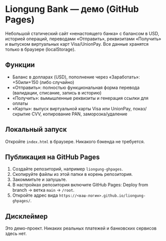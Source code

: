 # Liongung Bank — демо (GitHub Pages)

Небольшой статический сайт «ненастоящего банка» с балансом в USD, историей операций, переводами «Отправить», реквизитами «Получить» и выпуском виртуальных карт Visa/UnionPay. Все данные хранятся только в браузере (localStorage).

## Функции
- Баланс в долларах (USD), пополнение через «Заработать»: +$50 или +$150 (либо случайно)
- «Отправить»: полностью функциональная форма перевода (валидации, списание, запись в историю)
- «Получить»: вымышленные реквизиты и генерация ссылки для оплаты
- «Карты»: выпуск виртуальной карты Visa или UnionPay, показ/скрытие CVV, копирование PAN, заморозка/удаление

## Локальный запуск
Откройте `index.html` в браузере. Никакого бэкенда не требуется.

## Публикация на GitHub Pages
1. Создайте репозиторий, например `liongung-ghpages`.
2. Скопируйте файлы из этой папки в корень репозитория.
3. Закоммитьте и запушьте.
4. В настройках репозитория включите GitHub Pages: Deploy from branch → ветка `main` → `/root`.
5. Откройте адрес вида `https://<ваш-логин>.github.io/liongung-ghpages/`.

## Дисклеймер
Это демо-проект. Никаких реальных платежей и банковских сервисов здесь нет.